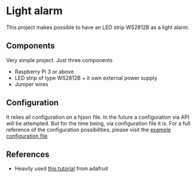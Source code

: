 # Light alarm
This project makes possible to have an LED strip WS2812B as a light alarm.

## Components
Very simple project. Just three components
- Raspberry Pi 3 or above
- LED strip of type WS2812B + it own external power supply
- Jumper wires

## Configuration
It relies all configuration on a hjson file. 
In the future a configuration via API will be attempted. But for the time being, via configuration file it is. 
For a full reference of the configuration possibilities, please visit the [example configuration file](https://github.com/Johan3F/lightalarm/blob/master/config_example.hjson)

## References
- Heavily used [this tutorial](https://learn.adafruit.com/neopixels-on-raspberry-pi/python-usage) from adafruit